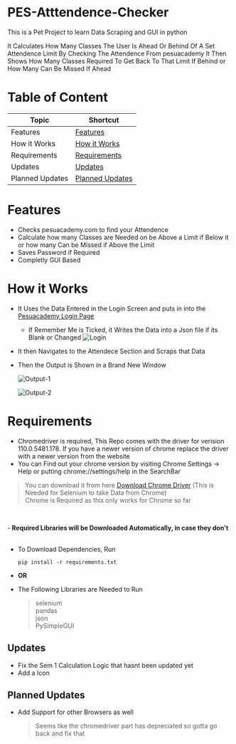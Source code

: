 # PES-Atttendence-Checker

This is a Pet Project to learn Data Scraping and GUI in python

It Calculates How Many Classes The User Is Ahead Or Behind Of A Set Attendence Limit By Checking The Attendence From pesuacademy
It Then Shows How Many Classes Required To Get Back To That Limit If Behind or How Many Can Be Missed If Ahead

# Table of Content


| Topic           	| Shortcut                              	|
|-----------------	|---------------------------------------	|
| Features        	|  [Features](#features)               	|
| How it Works    	|  [How it Works](#how-it-works)       	|
| Requirements    	|  [Requirements](#requirements)       	|
| Updates         	|  [Updates](#updates)                 	|
| Planned Updates 	|  [Planned Updates](#planned-updates) 	|


# Features

 - Checks pesuacademy.com to find your Attendence 
 - Calculate how many Classes are Needed on be Above a Limit if Below it or how many Can be Missed if Above the Limit
 - Saves Password if Required
 - Completly GUI Based
 
 
 # How it Works
 

 
  - It Uses the Data Entered in the Login Screen and puts in into the [Pesuacademy Login Page](https://www.pesuacademy.com/Academy/)
  
  
    - If Remember Me is Ticked, it Writes the Data into a Json file if its Blank or Changed
   ![Login](https://user-images.githubusercontent.com/97384467/214359706-ddaccf57-9e14-422a-ac32-44cf46ac0c8d.png)
  
  - It then Navigates to the Attendece Section and Scraps that Data
  - Then the Output is Shown in a Brand New Window


      ![Output-1](https://user-images.githubusercontent.com/97384467/214766064-663b0539-be47-4129-b7ed-2ee45d42c8da.png)
  
     ![Output-2](https://user-images.githubusercontent.com/97384467/213769918-46e540ca-e9c5-4e16-8dd6-1b20373bf41e.png)
 
  
 # Requirements
 
 - Chromedriver is required, This Repo comes with the driver for verision 110.0.5481.178. If you have a newer version of chrome replace the driver with a newer version from the website 
 - You can Find out your chrome version by visiting Chrome Settings -> Help or putting chrome://settings/help in the SearchBar
  >You can download it from here [Download Chrome Driver](https://chromedriver.chromium.org/downloads)  (This is Needed for Selenium to take Data from Chrome)
  ><br>
  >Chrome is Required as this only works for Chrome so far
 
<br>

 -<b> Required Libraries will be Downloaded Automatically, in case they don't </b>
<br>
<br>

  - To Download Dependencies, Run
     ```
     pip install -r requirements.txt
     ```
 - <b>       OR      </b>

 - The Following Libraries are Needed to Run
    > selenium <br>
    > pandas <br>
    > json <br>
    > PySimpleGUI <br>


## Updates

- Fix the Sem 1 Calculation Logic that hasnt been updated yet
 - Add a Icon

## Planned Updates
 - Add Support for other Browsers as well
   > Seems like the chromedriver part has depreciated so gotta go back and fix that
